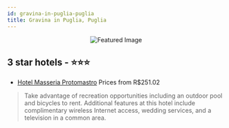 ```yaml
---
id: gravina-in-puglia-puglia
title: Gravina in Puglia, Puglia
---
```


<center><img src="https://i.travelapi.com/hotels/2000000/1510000/1501900/1501809/45dad589_z.jpg" alt="Featured Image" /></center>


##  3 star hotels - ⭐️⭐️⭐️

-    [Hotel Masseria Protomastro](https://us.hurb.com/hotels/gravina-in-puglia/hotel-masseria-protomastro-JNP-JP781821?cmp=18055) Prices from R$251.02
   > Take advantage of recreation opportunities including an outdoor pool and bicycles to rent. Additional features at this hotel include complimentary wireless Internet access, wedding services, and a television in a common area.
